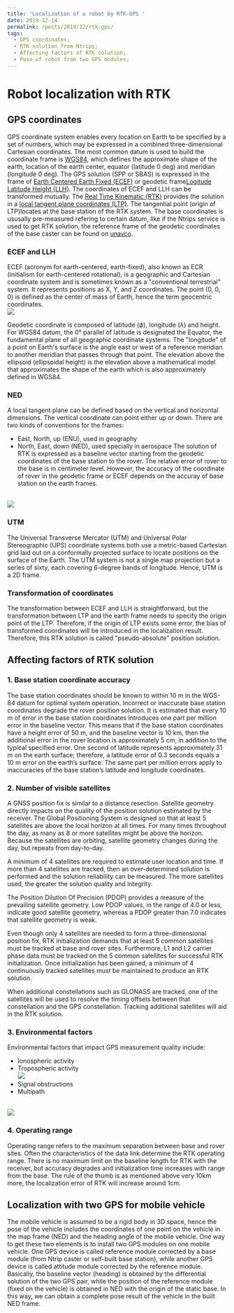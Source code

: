 ```yaml
---
title: 'Localization of a robot by RTK-GPS '
date: 2019-12-14
permalink: /posts/2019/12/rtk-gps/
tags:
  - GPS coordinates;
  - RTK solution from Ntrips;
  - Affecting factors of RTK solution;
  - Pose of robot from two GPS modules;
---
```




Robot localization with RTK
======
## GPS coordinates

GPS coordinate system enables every location on Earth to be specified by a set of numbers, which may be expressed in a combined three-dimensional Cartesian coordinates. The most common datum is used to build the coordinate frame is [WGS84](https://en.wikipedia.org/wiki/World_Geodetic_System), which defines the approximate shape of the earth, location of the earth center, equator (latitude 0 deg) and meridian (longitude 0 deg). The GPS solution (SPP or SBAS) is expressed in the frame of [Earth Centered Earth Fixed (ECEF)](https://en.wikipedia.org/wiki/ECEF) or geodetic frame[Logitude Latitude Height (LLH)](https://en.wikipedia.org/wiki/Geographic_coordinate_system). The coordinates of ECEF and LLH can be transformed mutually.
The [Real Time Kinematic (RTK)](https://en.wikipedia.org/wiki/Real-time_kinematic) provides the solution in a [local tangent plane coordinates (LTP)](https://en.wikipedia.org/wiki/Local_tangent_plane_coordinates). The tangential point (origin of LTP)locates at the base station of the RTK system. The base coordinates is ususally pre-measured refering to certain datum, like if the Ntrips service is used to get RTK solution, the reference frame of the geodetic coordinates of the base caster can be found on [unavco](https://www.unavco.org/).

### ECEF and LLH
ECEF (acronym for earth-centered, earth-fixed), also known as ECR (initialism for earth-centered rotational), is a geographic and Cartesian coordinate system and is sometimes known as a "conventional terrestrial" system. It represents positions as X, Y, and Z coordinates. The point (0, 0, 0) is defined as the center of mass of Earth, hence the term geocentric coordinates.
<br/><img src='/images/Ecef.png'>

Geodetic coordinate is composed of latitude ($\phi$), longitude ($\lambda$) and height. For WGS84 datum, the 0° parallel of latitude is designated the Equator, the fundamental plane of all geographic coordinate systems. The "longitude" of a point on Earth's surface is the angle east or west of a reference meridian to another meridian that passes through that point. The elevation above the ellipsoid (ellipsoidal height) is the elevation above a mathematical model that approximates the shape of the earth which is also approximately defined in WGS84.

### NED 
A local tangent plane can be defined based on the vertical and horizontal dimensions. The vertical coordinate can point either up or down. There are two kinds of conventions for the frames:

- East, North, up (ENU), used in geography
- North, East, down (NED), used specially in aerospace
The solution of RTK is expressed as a baseline vector starting from the geodetic coordinates of the base station to the rover. The relative error of rover to the base is in centimeter level. However, the accuracy of the coordinate of rover in the geodetic frame or ECEF depends on the accuray of base station on the earth frames.

<br/><img src='/images/ENU.png'>

### UTM

The Universal Transverse Mercator (UTM) and Universal Polar Stereographic (UPS) coordinate systems both use a metric-based Cartesian grid laid out on a conformally projected surface to locate positions on the surface of the Earth. The UTM system is not a single map projection but a series of sixty, each covering 6-degree bands of longitude. Hence, UTM is a 2D frame.

### Transformation of coordinates

The transformation between ECEF and LLH is straightforward, but the transformation between LTP and the earth frame needs to specify the origin point of the LTP. Therefore, if the origin of LTP exists some error, the bias of transformed coordinates will be introduced in the localization result. Therefore, this RTK solution is called "pseudo-absolute" position solution.

## Affecting factors of RTK solution

### 1. Base station coordinate accuracy
The base station coordinates should be known to within 10 m in the WGS-84 datum for optimal system operation. Incorrect or inaccurate base station coordinates degrade the rover position solution. It is estimated that every 10 m of error in the base station coordinates introduces one part per million error in the baseline vector. This means that if the base station coordinates have a height error of 50 m, and the baseline vector is 10 km, then the additional error in the rover location is approximately 5 cm, in addition to the typical specified error. One second of latitude represents approximately 31 m on the earth surface; therefore, a latitude error of 0.3 seconds equals a 10 m error on the earth’s surface. The same part per million errors apply to inaccuracies of the base station’s latitude and longitude coordinates.

### 2. Number of visible satellites
A GNSS position fix is similar to a distance resection. Satellite geometry directly impacts on the quality of the position solution estimated by the receiver. The Global Positioning System is designed so that at least 5 satellites are above the local horizon at all times. For many times throughout the day, as many as 8 or more satellites might be above the horizon. Because the satellites are orbiting, satellite geometry changes during the day, but repeats from day-to-day.

A minimum of 4 satellites are required to estimate user location and time. If more than 4 satellites are tracked, then an over-determined solution is performed and the solution reliability can be measured. The more satellites used, the greater the solution quality and integrity.

The Position Dilution Of Precision (PDOP) provides a measure of the prevailing satellite geometry. Low PDOP values, in the range of 4.0 or less, indicate good satellite geometry, whereas a PDOP greater than 7.0 indicates that satellite geometry is weak.

Even though only 4 satellites are needed to form a three-dimensional position fix, RTK initialization demands that at least 5 common satellites must be tracked at base and rover sites. Furthermore, L1 and L2 carrier phase data must be tracked on the 5 common satellites for successful RTK initialization. Once initialization has been gained, a minimum of 4 continuously tracked satellites must be maintained to produce an RTK solution.

When additional constellations such as GLONASS are tracked, one of the satellites will be used to resolve the timing offsets between that constellation and the GPS constellation. Tracking additional satellites will aid in the RTK solution.

### 3. Environmental factors
Environmental factors that impact GPS measurement quality include:

- Ionospheric activity
- Tropospheric activity
<br/><img src='/images/atmosphere.jpg'>
- Signal obstructions
- Multipath

<br/><img src='/images/multiPath.jpg'>

### 4. Operating range
Operating range refers to the maximum separation between base and rover sites. Often the characteristics of the data link determine the RTK operating range. There is no maximum limit on the baseline length for RTK with the receiver, but accuracy degrades and initialization time increases with range from the base. The rule of the thumb is as mentioned above very 10km more, the localization error of RTK will increase around 1cm.

## Localization with two GPS for mobile vehicle

The mobile vehicle is assumed to be a rigid body in 3D space, hence the pose of the vehicle includes the coordinates of one point on the vehicle in the map frame (NED) and the heading angle of the mobile vehicle. One way to get these two elements is to install two GPS modules on one mobile vehicle.
One GPS device is called reference module corrected by a base module (from Ntrip caster or self-built base station), while another GPS device is called attitude module corrected by the reference module. Basically, the baseline vector (heading) is obtained by the differential solution of the two GPS pair, while the position of the reference module (fixed on the vehicle) is obtained in NED with the origin of the static base. In this way, we can obtain a complete pose result of the vehicle in the built NED frame.
